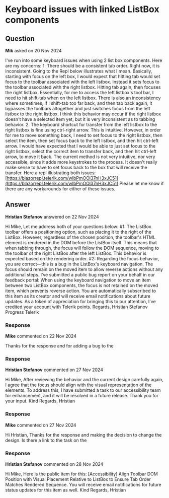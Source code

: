 # Keyboard issues with linked ListBox components

## Question

**Mik** asked on 20 Nov 2024

I've run into some keyboard issues when using 2 list box components. Here are my concerns: 1. There should be a consistent tab order. Right now, it is inconsistent. Going to the Repl below illustrates what I mean. Basically, starting with focus on the left box, I would expect that hitting tab would set focus to the toolbar associated with the left listbox. Instead it sets focus to the toolbar associated with the right listbox. Hitting tab again, then focuses the right listbox. Essentially, for me to access the left listbox's tool bar, I need to hit shift-tab when on the left listbox. There is also an inconsistency where sometimes, if I shift-tab too far back, and then tab back again, it bypasses the toolbars altogether and just switches focus from the left listbox to the right listbox. I think this behavior may occur if the right listbox doesn't have a selected item yet, but it is very inconsistent as to tabbing behavior. 2. The keyboard shortcut for transfer from the left listbox to the right listbox is fine using ctrl-right arrow. This is intuitive. However, in order for me to move something back, I need to set focus to the right listbox, then select the item, then set focus back to the left listbox, and then hit ctrl-left arrow. I would have expected that I would be able to just set focus to the right listbox, select the correct item to transfer back, and then hit ctrl-left arrow, to move it back. The current method is not very intuitive, nor very accessible, since it adds more keystrokes to the process. It doesn't really make sense to have to set focus back to the box that will receive the transfer. Here a repl illustrating both issues: [https://blazorrepl.telerik.com/wIbPmOOl37nH3xJC51](https://blazorrepl.telerik.com/wIbPmOOl37nH3xJC51) Please let me know if there are any workarounds for either of these issues.

## Answer

**Hristian Stefanov** answered on 22 Nov 2024

Hi Mike, Let me address both of your questions below: #1: The ListBox toolbar offers a positioning option, such as placing it to the right of the ListBox. However, regardless of the chosen position, the toolbar's HTML element is rendered in the DOM before the ListBox itself. This means that when tabbing through, the focus will follow the DOM sequence, moving to the toolbar of the right ListBox after the left ListBox. This behavior is expected based on the rendering order. #2: Regarding the focus behavior, you are correct—this is a bug in the ListBox's keyboard navigation. The focus should remain on the moved item to allow reverse actions without any additional steps. I’ve submitted a public bug report on your behalf in our feedback portal: When using the keyboard navigation to move an item between two ListBox components, the focus is not retained on the moved item, which prevents reverse action. You are automatically subscribed to this item as its creator and will receive email notifications about future updates. As a token of appreciation for bringing this to our attention, I’ve credited your account with Telerik points. Regards, Hristian Stefanov Progress Telerik

### Response

**Mike** commented on 22 Nov 2024

Thanks for the response and for adding a bug to the

### Response

**Hristian Stefanov** commented on 27 Nov 2024

Hi Mike, After reviewing the behavior and the current design carefully again, I agree that the focus should align with the visual representation of the elements. To address this, I have submitted a task to our accessibility team for enhancement, and it will be resolved in a future release. Thank you for your input. Kind Regards, Hristian

### Response

**Mike** commented on 27 Nov 2024

Hi Hristian, Thanks for the response and making the decision to change the design. Is there a link to the task on the

### Response

**Hristian Stefanov** commented on 28 Nov 2024

Hi Mike, Here is the public item for this: [Accessibility] Align Toolbar DOM Position with Visual Placement Relative to ListBox to Ensure Tab Order Matches Rendered Sequence. You will receive email notifications for future status updates for this item as well. Kind Regards, Hristian
